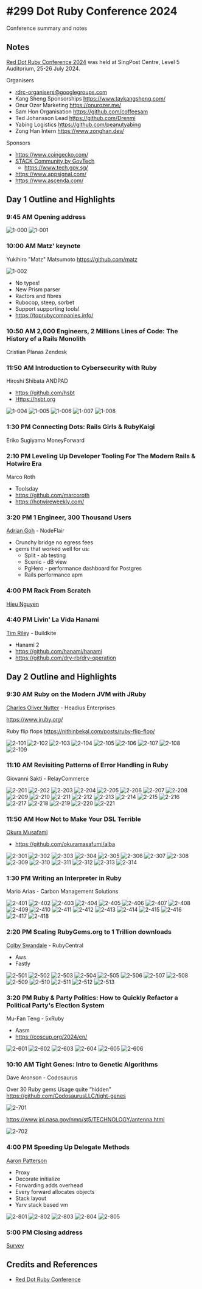 # #299 Dot Ruby Conference 2024

Conference summary and notes

## Notes

[Red Dot Ruby Conference 2024](https://reddotrubyconf.com/)
was held at SingPost Centre, Level 5 Auditorium, 25-26 July 2024.

Organisers

* <rdrc-organisers@googlegroups.com>
* Kang Sheng Sponsorships <https://www.taykangsheng.com/>
* Onur Ozer Marketing <https://onurozer.me/>
* Sam Hon Organisation <https://github.com/coffeesam>
* Ted Johansson Lead <https://github.com/Drenmi>
* Yabing Logistics <https://github.com/peanutyabing>
* Zong Han Intern <https://www.zonghan.dev/>

Sponsors

* <https://www.coingecko.com/>
* [STACK Community by GovTech](https://www.meetup.com/stack-by-govtech-singapore/)
    * <https://www.tech.gov.sg/>
* <https://www.appsignal.com/>
* <https://www.ascenda.com/>

## Day 1 Outline and Highlights

### 9:45 AM Opening address

![1-000](./assets/1-000.jpg)
![1-001](./assets/1-001.jpg)

### 10:00 AM Matz' keynote

Yukihiro "Matz" Matsumoto
<https://github.com/matz>

![1-002](./assets/1-002.jpg)

* No types!
* New Prism parser
* Ractors and fibres
* Rubocop, steep, sorbet
* Support supporting tools!
* <https://toprubycompanies.info/>

### 10:50 AM 2,000 Engineers, 2 Millions Lines of Code: The History of a Rails Monolith

Cristian Planas Zendesk

### 11:50 AM Introduction to Cybersecurity with Ruby

Hiroshi Shibata ANDPAD

* <https://github.com/hsbt>
* <Https://hsbt.org>

![1-004](./assets/1-004.jpg)
![1-005](./assets/1-005.jpg)
![1-006](./assets/1-006.jpg)
![1-007](./assets/1-007.jpg)
![1-008](./assets/1-008.jpg)

### 1:30 PM Connecting Dots: Rails Girls & RubyKaigi

Eriko Sugiyama
MoneyForward

### 2:10 PM Leveling Up Developer Tooling For The Modern Rails & Hotwire Era

Marco Roth

* Toolsday
* <https://github.com/marcoroth>
* <https://hotwireweekly.com/>

### 3:20 PM 1 Engineer, 300 Thousand Users

[Adrian Goh](https://github.com/adriangohjw) - NodeFlair

* Crunchy bridge no egress fees
* gems that worked well for us:
    * Split - ab testing
    * Scenic - dB view
    * PgHero - performance dashboard for Postgres
    * Rails performance apm

### 4:00 PM Rack From Scratch

[Hieu Nguyen](https://github.com/hieuk09)

### 4:40 PM Livin' La Vida Hanami

[Tim Riley](https://github.com/timriley) - Buildkite

* Hanami 2
* <https://github.com/hanami/hanami>
* <https://github.com/dry-rb/dry-operation>

## Day 2 Outline and Highlights

### 9:30 AM Ruby on the Modern JVM with JRuby

[Charles Oliver Nutter](https://github.com/headius) - Headius Enterprises

<https://www.jruby.org/>

Ruby flip flops
<https://nithinbekal.com/posts/ruby-flip-flop/>

![2-101](./assets/2-1-jruby/2-101.jpg)
![2-102](./assets/2-1-jruby/2-102.jpg)
![2-103](./assets/2-1-jruby/2-103.jpg)
![2-104](./assets/2-1-jruby/2-104.jpg)
![2-105](./assets/2-1-jruby/2-105.jpg)
![2-106](./assets/2-1-jruby/2-106.jpg)
![2-107](./assets/2-1-jruby/2-107.jpg)
![2-108](./assets/2-1-jruby/2-108.jpg)
![2-109](./assets/2-1-jruby/2-109.jpg)

### 11:10 AM Revisiting Patterns of Error Handling in Ruby

Giovanni Sakti - RelayCommerce

![2-201](./assets/2-2-errors/2-201.jpg)
![2-202](./assets/2-2-errors/2-202.jpg)
![2-203](./assets/2-2-errors/2-203.jpg)
![2-204](./assets/2-2-errors/2-204.jpg)
![2-205](./assets/2-2-errors/2-205.jpg)
![2-206](./assets/2-2-errors/2-206.jpg)
![2-207](./assets/2-2-errors/2-207.jpg)
![2-208](./assets/2-2-errors/2-208.jpg)
![2-209](./assets/2-2-errors/2-209.jpg)
![2-210](./assets/2-2-errors/2-210.jpg)
![2-211](./assets/2-2-errors/2-211.jpg)
![2-212](./assets/2-2-errors/2-212.jpg)
![2-213](./assets/2-2-errors/2-213.jpg)
![2-214](./assets/2-2-errors/2-214.jpg)
![2-215](./assets/2-2-errors/2-215.jpg)
![2-216](./assets/2-2-errors/2-216.jpg)
![2-217](./assets/2-2-errors/2-217.jpg)
![2-218](./assets/2-2-errors/2-218.jpg)
![2-219](./assets/2-2-errors/2-219.jpg)
![2-220](./assets/2-2-errors/2-220.jpg)
![2-221](./assets/2-2-errors/2-221.jpg)

### 11:50 AM How Not to Make Your DSL Terrible

[Okura Musafami](https://github.com/okuramasafumi)

* <https://github.com/okuramasafumi/alba>

![2-301](./assets/2-3-dsl/2-301.jpg)
![2-302](./assets/2-3-dsl/2-302.jpg)
![2-303](./assets/2-3-dsl/2-303.jpg)
![2-304](./assets/2-3-dsl/2-304.jpg)
![2-305](./assets/2-3-dsl/2-305.jpg)
![2-306](./assets/2-3-dsl/2-306.jpg)
![2-307](./assets/2-3-dsl/2-307.jpg)
![2-308](./assets/2-3-dsl/2-308.jpg)
![2-309](./assets/2-3-dsl/2-309.jpg)
![2-310](./assets/2-3-dsl/2-310.jpg)
![2-311](./assets/2-3-dsl/2-311.jpg)
![2-312](./assets/2-3-dsl/2-312.jpg)
![2-313](./assets/2-3-dsl/2-313.jpg)
![2-314](./assets/2-3-dsl/2-314.jpg)

### 1:30 PM Writing an Interpreter in Ruby

Mario Arias - Carbon Management Solutions

![2-401](./assets/2-4-interpreter/2-401.jpg)
![2-402](./assets/2-4-interpreter/2-402.jpg)
![2-403](./assets/2-4-interpreter/2-403.jpg)
![2-404](./assets/2-4-interpreter/2-404.jpg)
![2-405](./assets/2-4-interpreter/2-405.jpg)
![2-406](./assets/2-4-interpreter/2-406.jpg)
![2-407](./assets/2-4-interpreter/2-407.jpg)
![2-408](./assets/2-4-interpreter/2-408.jpg)
![2-409](./assets/2-4-interpreter/2-409.jpg)
![2-410](./assets/2-4-interpreter/2-410.jpg)
![2-411](./assets/2-4-interpreter/2-411.jpg)
![2-412](./assets/2-4-interpreter/2-412.jpg)
![2-413](./assets/2-4-interpreter/2-413.jpg)
![2-414](./assets/2-4-interpreter/2-414.jpg)
![2-415](./assets/2-4-interpreter/2-415.jpg)
![2-416](./assets/2-4-interpreter/2-416.jpg)
![2-417](./assets/2-4-interpreter/2-417.jpg)
![2-418](./assets/2-4-interpreter/2-418.jpg)

### 2:20 PM Scaling RubyGems.org to 1 Trillion downloads

[Colby Swandale](https://github.com/colby-swandale) - RubyCentral

* Aws
* Fastly

![2-501](./assets/2-5-rubygems/2-501.jpg)
![2-502](./assets/2-5-rubygems/2-502.jpg)
![2-503](./assets/2-5-rubygems/2-503.jpg)
![2-504](./assets/2-5-rubygems/2-504.jpg)
![2-505](./assets/2-5-rubygems/2-505.jpg)
![2-506](./assets/2-5-rubygems/2-506.jpg)
![2-507](./assets/2-5-rubygems/2-507.jpg)
![2-508](./assets/2-5-rubygems/2-508.jpg)
![2-509](./assets/2-5-rubygems/2-509.jpg)
![2-510](./assets/2-5-rubygems/2-510.jpg)
![2-511](./assets/2-5-rubygems/2-511.jpg)
![2-512](./assets/2-5-rubygems/2-512.jpg)
![2-513](./assets/2-5-rubygems/2-513.jpg)

### 3:20 PM Ruby & Party Politics: How to Quickly Refactor a Political Party's Election System

Mu-Fan Teng - 5xRuby

* Aasm
* <https://coscup.org/2024/en/>

![2-601](./assets/2-6-npp/2-601.jpg)
![2-602](./assets/2-6-npp/2-602.jpg)
![2-603](./assets/2-6-npp/2-603.jpg)
![2-604](./assets/2-6-npp/2-604.jpg)
![2-605](./assets/2-6-npp/2-605.jpg)
![2-606](./assets/2-6-npp/2-606.jpg)

### 10:10 AM Tight Genes: Intro to Genetic Algorithms

Dave Aronson - Codosaurus

Over 30 Ruby gems
Usage quite “hidden”
<https://github.com/CodosaurusLLC/tight-genes>

![2-701](./assets/2-7-genes/2-701.jpg)

<https://www.jpl.nasa.gov/nmp/st5/TECHNOLOGY/antenna.html>

![2-702](./assets/2-7-genes/2-702.jpg)

### 4:00 PM Speeding Up Delegate Methods

[Aaron Patterson](https://github.com/tenderlove)

* Proxy
* Decorate initialize
* Forwarding adds overhead
* Every forward allocates objects
* Stack layout
* Yarv stack based vm

![2-801](./assets/2-8-delegates/2-801.jpg)
![2-802](./assets/2-8-delegates/2-802.jpg)
![2-803](./assets/2-8-delegates/2-803.jpg)
![2-804](./assets/2-8-delegates/2-804.jpg)
![2-805](./assets/2-8-delegates/2-805.jpg)

### 5:00 PM Closing address

[Survey](https://docs.google.com/forms/d/e/1FAIpQLSfhQynZnyJLkXCnlYs07ZMhxzvYIJvtxwzuxBpktxy5lwYFJw/viewform)

## Credits and References

* [Red Dot Ruby Conference](https://reddotrubyconf.com/)
